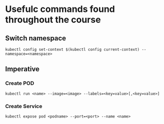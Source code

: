 # Usefulc commands found throughout the course
## Switch namespace
```
kubectl config set-context $(kubectl config current-context) --namespace=<namespace>
```

## Imperative
### Create POD
```
kubectl run <name> --image=<image> --labels=<key=value>[,<key=value>]
```
### Create Service
```
kubectl expose pod <podname> --port=<port> --name <name>
```